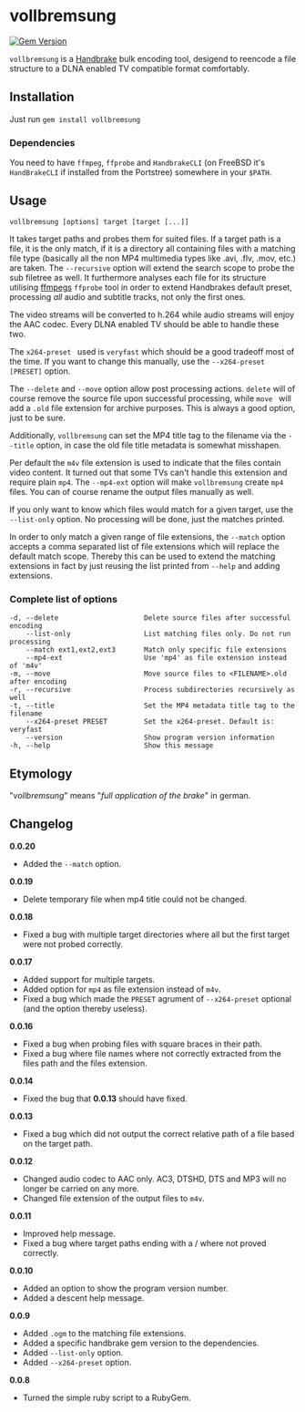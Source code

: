 # vollbremsung

[![Gem Version](https://badge.fury.io/rb/vollbremsung.svg)](http://badge.fury.io/rb/vollbremsung)

`vollbremsung` is a [Handbrake](https://handbrake.fr) bulk encoding tool, desigend to reencode a file structure to a DLNA enabled TV compatible format comfortably.

## Installation

Just run ```gem install vollbremsung```

### Dependencies

You need to have `ffmpeg`, `ffprobe` and `HandbrakeCLI` (on FreeBSD it's `HandBrakeCLI` if installed from the Portstree) somewhere in your `$PATH`.

## Usage

	vollbremsung [options] target [target [...]]

It takes target paths and probes them for suited files. If a target path is a file, it is the only match, if it is a directory all containing files with a matching file type (basically all the non MP4 multimedia types like .avi, .flv, .mov, etc.) are taken. The `--recursive` option will extend the search scope to probe the sub filetree as well. It furthermore analyses each file for its structure utilising [ffmpegs](https://www.ffmpeg.org) `ffprobe` tool in order to extend Handbrakes default preset, processing *all* audio and subtitle tracks, not only the first ones.

The video streams will be converted to h.264 while audio streams will enjoy the AAC codec. Every DLNA enabled TV should be able to handle these two.

The `x264-preset ` used is `veryfast` which should be a good tradeoff most of the time. If you want to change this manually, use the `--x264-preset [PRESET]` option.

The `--delete` and `--move` option allow post processing actions. `delete` will of course remove the source file upon successful processing, while `move ` will add a `.old` file extension for archive purposes. This is always a good option, just to be sure.

Additionally, `vollbremsung` can set the MP4 title tag to the filename via the `--title` option, in case the old file title metadata is somewhat misshapen.

Per default the `m4v` file extension is used to indicate that the files contain video content. It turned out that some TVs can't handle this extension and require plain `mp4`. The `--mp4-ext` option will make `vollbremsung` create `mp4` files. You can of course rename the output files manually as well.  

If you only want to know which files would match for a given target, use the `--list-only` option. No processing will be done, just the matches printed.

In order to only match a given range of file extensions, the `--match` option accepts a comma separated list of file extensions which will replace the default match scope. Thereby this can be used to extend the matching extensions in fact by just reusing the list printed from `--help` and adding extensions.

### Complete list of options

    -d, --delete                     Delete source files after successful encoding
        --list-only                  List matching files only. Do not run processing
		--match ext1,ext2,ext3       Match only specific file extensions
        --mp4-ext                    Use 'mp4' as file extension instead of 'm4v'
    -m, --move                       Move source files to <FILENAME>.old after encoding
    -r, --recursive                  Process subdirectories recursively as well
    -t, --title                      Set the MP4 metadata title tag to the filename
        --x264-preset PRESET         Set the x264-preset. Default is: veryfast
        --version                    Show program version information
    -h, --help                       Show this message

## Etymology

"*vollbremsung*" means "*full application of the brake*" in german.

## Changelog

**0.0.20**

+ Added the `--match` option.

**0.0.19**

+ Delete temporary file when mp4 title could not be changed.

**0.0.18**

+ Fixed a bug with multiple target directories where all but the first target were not probed correctly.

**0.0.17**

+ Added support for multiple targets.
+ Added option for `mp4` as file extension instead of `m4v`.
+ Fixed a bug which made the `PRESET` agrument of `--x264-preset` optional (and the option thereby useless).

**0.0.16**

+ Fixed a bug when probing files with square braces in their path.
+ Fixed a bug where file names where not correctly extracted from the files path and the files extension.

**0.0.14**

+ Fixed the bug that **0.0.13** should have fixed.

**0.0.13**

+ Fixed a bug which did not output the correct relative path of a file based on the target path.

**0.0.12**

+ Changed audio codec to AAC only. AC3, DTSHD, DTS and MP3 will no longer be carried on any more.
+ Changed file extension of the output files to `m4v`.

**0.0.11**

+ Improved help message.
+ Fixed a bug where target paths ending with a / where not proved correctly.

**0.0.10**

+ Added an option to show the program version number.
+ Added a descent help message.

**0.0.9**

+ Added `.ogm` to the matching file extensions.
+ Added a specific handbrake gem version to the dependencies.
+ Added `--list-only` option.
+ Added `--x264-preset` option.

**0.0.8**

+ Turned the simple ruby script to a RubyGem.
